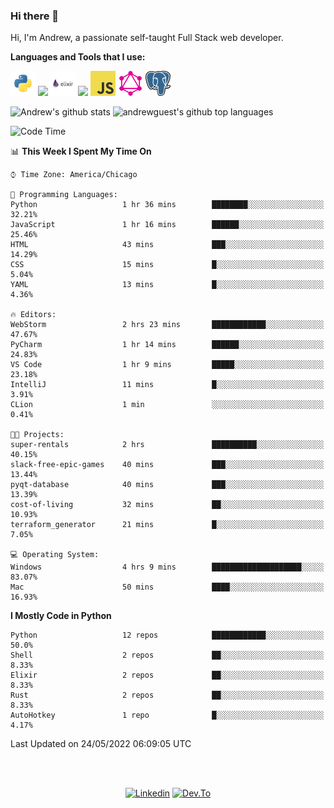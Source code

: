 ### Hi there 👋

Hi, I'm Andrew, a passionate self-taught Full Stack web developer.

**Languages and Tools that I use:**  

<code><img height="40" src="https://raw.githubusercontent.com/github/explore/80688e429a7d4ef2fca1e82350fe8e3517d3494d/topics/python/python.png"></code>
<code><img height="40" src="https://fastapi.tiangolo.com/img/logo-margin/logo-teal.png"></code>
<code><img height="40" src="https://raw.githubusercontent.com/github/explore/d106aa3f6fa091ab80ab5c8cf0d931baff3caaea/topics/elixir/elixir.png"></code>
<code><img height="40" src="https://img.stackshare.io/service/3262/-s9uoLIN.png"></code>
<code><img height="40" src="https://raw.githubusercontent.com/github/explore/80688e429a7d4ef2fca1e82350fe8e3517d3494d/topics/javascript/javascript.png"></code>
<code><img height="40" src="https://raw.githubusercontent.com/github/explore/5c058a388828bb5fde0bcafd4bc867b5bb3f26f3/topics/graphql/graphql.png"></code>
<code><img height="40" src="https://raw.githubusercontent.com/github/explore/80688e429a7d4ef2fca1e82350fe8e3517d3494d/topics/postgresql/postgresql.png"></code>

![Andrew's github stats](https://github-readme-stats.vercel.app/api?username=andrewguest&show_icons=true&theme=vue-dark&count_private=true)
<img height="180em" src="https://github-readme-stats.vercel.app/api/top-langs/?username=andrewguest&theme=vue-dark&layout=compact" alt="andrewguest's github top languages" />

<!--START_SECTION:waka-->
![Code Time](http://img.shields.io/badge/Code%20Time-1%2C096%20hrs%2011%20mins-blue)

📊 **This Week I Spent My Time On** 

```text
⌚︎ Time Zone: America/Chicago

💬 Programming Languages: 
Python                   1 hr 36 mins        ████████░░░░░░░░░░░░░░░░░   32.21% 
JavaScript               1 hr 16 mins        ██████░░░░░░░░░░░░░░░░░░░   25.46% 
HTML                     43 mins             ███░░░░░░░░░░░░░░░░░░░░░░   14.29% 
CSS                      15 mins             █░░░░░░░░░░░░░░░░░░░░░░░░   5.04% 
YAML                     13 mins             █░░░░░░░░░░░░░░░░░░░░░░░░   4.36%

🔥 Editors: 
WebStorm                 2 hrs 23 mins       ████████████░░░░░░░░░░░░░   47.67% 
PyCharm                  1 hr 14 mins        ██████░░░░░░░░░░░░░░░░░░░   24.83% 
VS Code                  1 hr 9 mins         █████░░░░░░░░░░░░░░░░░░░░   23.18% 
IntelliJ                 11 mins             █░░░░░░░░░░░░░░░░░░░░░░░░   3.91% 
CLion                    1 min               ░░░░░░░░░░░░░░░░░░░░░░░░░   0.41%

🐱‍💻 Projects: 
super-rentals            2 hrs               ██████████░░░░░░░░░░░░░░░   40.15% 
slack-free-epic-games    40 mins             ███░░░░░░░░░░░░░░░░░░░░░░   13.44% 
pyqt-database            40 mins             ███░░░░░░░░░░░░░░░░░░░░░░   13.39% 
cost-of-living           32 mins             ██░░░░░░░░░░░░░░░░░░░░░░░   10.93% 
terraform_generator      21 mins             █░░░░░░░░░░░░░░░░░░░░░░░░   7.05%

💻 Operating System: 
Windows                  4 hrs 9 mins        ████████████████████░░░░░   83.07% 
Mac                      50 mins             ████░░░░░░░░░░░░░░░░░░░░░   16.93%

```

**I Mostly Code in Python** 

```text
Python                   12 repos            ████████████░░░░░░░░░░░░░   50.0% 
Shell                    2 repos             ██░░░░░░░░░░░░░░░░░░░░░░░   8.33% 
Elixir                   2 repos             ██░░░░░░░░░░░░░░░░░░░░░░░   8.33% 
Rust                     2 repos             ██░░░░░░░░░░░░░░░░░░░░░░░   8.33% 
AutoHotkey               1 repo              █░░░░░░░░░░░░░░░░░░░░░░░░   4.17%

```



 Last Updated on 24/05/2022 06:09:05 UTC
<!--END_SECTION:waka-->

<br><br>
<p align="center">
   <a href="https://www.linkedin.com/in/andrew-guest-a891759a" target="_blank"><img src="https://img.shields.io/badge/LinkedIn-0077B5?style=for-the-badge&logo=linkedin&logoColor=white" alt="Linkedin"></a>
  <a href="https://dev.to/aguest" target="_blank"><img src="https://img.shields.io/badge/Dev.to-0A0A0A?style=for-the-badge&logo=dev%2Eto&logoColor=white" alt="Dev.To"></a>
</p>
